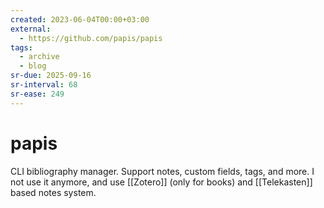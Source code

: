 ```yaml
---
created: 2023-06-04T00:00+03:00
external:
  - https://github.com/papis/papis
tags:
  - archive
  - blog
sr-due: 2025-09-16
sr-interval: 68
sr-ease: 249
---
```


# papis

CLI bibliography manager. Support notes, custom fields, tags, and more. I not use it anymore, and use [[Zotero]] (only for books) and [[Telekasten]] based notes system.
